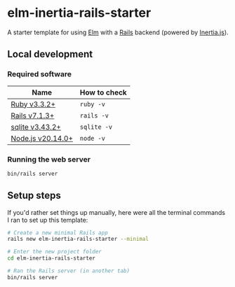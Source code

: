 # elm-inertia-rails-starter

A starter template for using [Elm](https://elm-lang.org) with a [Rails](https://rubyonrails.org) backend (powered by [Inertia.js](https://inertiajs.com)).

## Local development

### Required software

Name | How to check
--- | ---
[Ruby v3.3.2+](https://www.ruby-lang.org) | `ruby -v`
[Rails v7.1.3+](https://rubyonrails.org) | `rails -v`
[sqlite v3.43.2+](https://sqlite.org) | `sqlite -v`
[Node.js v20.14.0+](https://nodejs.org) | `node -v`

### Running the web server

```sh
bin/rails server
```

## Setup steps

If you'd rather set things up manually, here were all the terminal commands I ran to set up this template:

```sh
# Create a new minimal Rails app
rails new elm-inertia-rails-starter --minimal

# Enter the new project folder
cd elm-inertia-rails-starter

# Ran the Rails server (in another tab)
bin/rails server
```